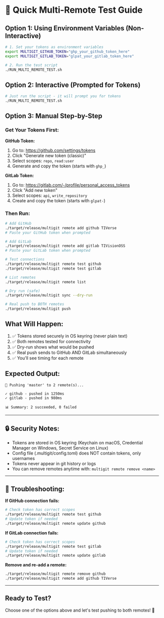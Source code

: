 # 🚀 Quick Multi-Remote Test Guide

## Option 1: Using Environment Variables (Non-Interactive)

```bash
# 1. Set your tokens as environment variables
export MULTIGIT_GITHUB_TOKEN="ghp_your_github_token_here"
export MULTIGIT_GITLAB_TOKEN="glpat_your_gitlab_token_here"

# 2. Run the test script
./RUN_MULTI_REMOTE_TEST.sh
```

## Option 2: Interactive (Prompted for Tokens)

```bash
# Just run the script - it will prompt you for tokens
./RUN_MULTI_REMOTE_TEST.sh
```

## Option 3: Manual Step-by-Step

### Get Your Tokens First:

**GitHub Token:**
1. Go to: https://github.com/settings/tokens
2. Click "Generate new token (classic)"
3. Select scopes: `repo`, `read:user`
4. Generate and copy the token (starts with `ghp_`)

**GitLab Token:**
1. Go to: https://gitlab.com/-/profile/personal_access_tokens
2. Click "Add new token"
3. Select scopes: `api`, `write_repository`
4. Create and copy the token (starts with `glpat-`)

### Then Run:

```bash
# Add GitHub
./target/release/multigit remote add github TIVerse
# Paste your GitHub token when prompted

# Add GitLab  
./target/release/multigit remote add gitlab TIVisionOSS
# Paste your GitLab token when prompted

# Test connections
./target/release/multigit remote test github
./target/release/multigit remote test gitlab

# List remotes
./target/release/multigit remote list

# Dry run (safe)
./target/release/multigit sync --dry-run

# Real push to BOTH remotes
./target/release/multigit push
```

## What Will Happen:

1. ✅ Tokens stored securely in OS keyring (never plain text)
2. ✅ Both remotes tested for connectivity
3. ✅ Dry-run shows what would be pushed
4. ✅ Real push sends to GitHub AND GitLab simultaneously
5. ✅ You'll see timing for each remote

## Expected Output:

```
🚀 Pushing 'master' to 2 remote(s)...

✓ github - pushed in 1250ms
✓ gitlab - pushed in 980ms

📊 Summary: 2 succeeded, 0 failed
```

---

## 🔒 Security Notes:

- Tokens are stored in OS keyring (Keychain on macOS, Credential Manager on Windows, Secret Service on Linux)
- Config file (.multigit/config.toml) does NOT contain tokens, only usernames
- Tokens never appear in git history or logs
- You can remove remotes anytime with: `multigit remote remove <name>`

---

## 🐛 Troubleshooting:

**If GitHub connection fails:**
```bash
# Check token has correct scopes
./target/release/multigit remote test github
# Update token if needed
./target/release/multigit remote update github
```

**If GitLab connection fails:**
```bash
# Check token has correct scopes  
./target/release/multigit remote test gitlab
# Update token if needed
./target/release/multigit remote update gitlab
```

**Remove and re-add a remote:**
```bash
./target/release/multigit remote remove github
./target/release/multigit remote add github TIVerse
```

---

## Ready to Test?

Choose one of the options above and let's test pushing to both remotes! 🚀
